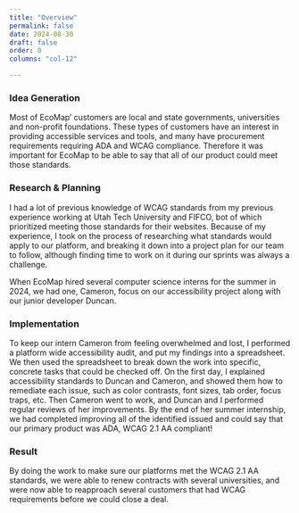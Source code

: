 ```yaml
---
title: "Overview"
permalink: false
date: 2024-08-30
draft: false
order: 0
columns: "col-12"

---
```

### Idea Generation

Most of EcoMap’ customers are local and state governments, universities and non-profit foundations. These types of customers have an interest in providing accessible services and tools, and many have procurement requirements requiring ADA and WCAG compliance.  Therefore it was important for EcoMap to be able to say that all of our product could meet those standards.

### Research & Planning

I had a lot of previous knowledge of WCAG standards from my previous experience working at Utah Tech University and FIFCO, bot of which prioritized meeting those standards for their websites. Because of my experience, I took on the process of researching what standards would apply to our platform, and breaking it down into a project plan for our team to follow, although finding time to work on it during our sprints was always a challenge. 

When EcoMap hired several computer science interns for the summer in 2024, we had one, Cameron, focus on our accessibility project along with our junior developer Duncan. 

### Implementation

To keep our intern Cameron from feeling overwhelmed and lost, I performed a platform wide accessibility audit, and put my findings into a spreadsheet. We then used the spreadsheet to break down the work into specific, concrete tasks that could be checked off. On the first day, I explained accessibility standards to Duncan and Cameron, and showed them how to remediate each issue, such as color contrasts, font sizes, tab order, focus traps, etc. Then Cameron went to work, and Duncan and I performed regular reviews of her improvements. By the end of her summer internship, we had completed improving all of the identified issued and could say that our  primary product was ADA, WCAG 2.1 AA compliant!

### Result

By doing the work to make sure our platforms met the WCAG 2.1 AA standards, we were able to renew contracts with several universities, and were now able to reapproach several customers that had WCAG requirements before we could close a deal.